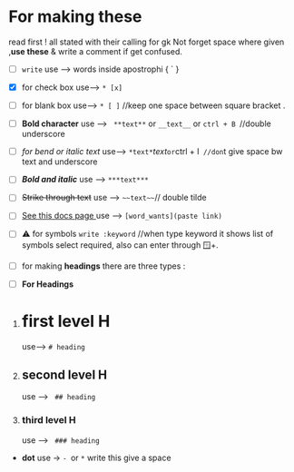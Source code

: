 
# For making these
read first ! all stated with their calling for gk Not forget space where given ,**use these** & write a comment if get confused. 
 
 * [ ]  `write` use --> words inside apostrophi { ` }
 * [x]  for check box use-->  `* [x]`
 * [ ]  for blank box use-->  `* [ ]` //keep one space between square bracket .
 * [ ] **Bold character** use --> ` **text**` or `__text__` or `ctrl + B `//double underscore
 * [ ]   _for bend or italic text_ use-->  `*text*`_text_` or `ctrl + I` //don`t give space bw text and underscore
 * [ ]   ***Bold and italic*** use --> `***text***`
 * [ ]   ~~Strike through text~~   use --> `~~text~~`// double tilde

 * [ ] [See this  docs page ](https://github.com/ru-cpu/github_file_symbols_code) use --> `[word_wants](paste link)`
 
 
 * [ ]  ⚠️ for symbols `write :keyword` //when type keyword it shows list of symbols select required,
      also can enter through 🪟+.
 * [ ] for making **headings** there are three types :

 * [ ] **For Headings**

1.  
   # first level H
   use--> `# heading `
2. ## second level H
   use --> ` ## heading`  
3. ### third level H
   use --> ` ### heading`
-  **dot** use  -> `- `or `*` write this give a space



